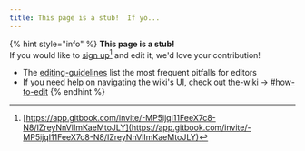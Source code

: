 ```yaml
---
title: This page is a stub!  If yo...
---
```


{% hint style="info" %}
**This page is a stub!**\
If you would like to [sign up](#user-content-fn-1)[^1] and edit it, we'd love your contribution!

* The [editing-guidelines](../../the-wiki/editing-guidelines/ "mention") list the most frequent pitfalls for editors
* If you need help on navigating the wiki's UI, check out [the-wiki](../../the-wiki/ "mention") -> [#how-to-edit](../../the-wiki/#how-to-edit "mention")
{% endhint %}



[^1]: [https://app.gitbook.com/invite/-MP5ijqI11FeeX7c8-N8/IZreyNnVlImKaeMtoJLY](https://app.gitbook.com/invite/-MP5ijqI11FeeX7c8-N8/IZreyNnVlImKaeMtoJLY)
